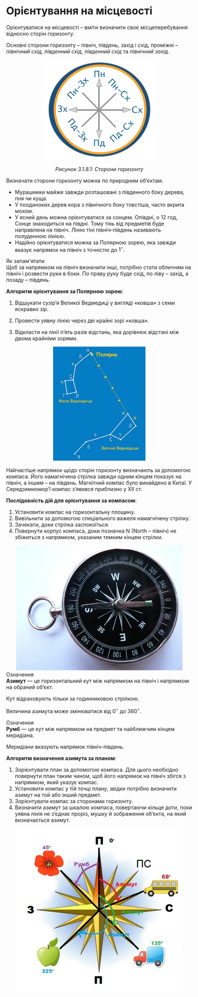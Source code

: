 Орієнтування на місцевості
==========================

<span class="p1">Орієнтуватися на місцевості</span> – вміти визначити своє місцеперебування
відносно сторін горизонту.

Основні сторони горизонту – <span class="p1">північ, південь, захід і схід</span>, проміжні – *північний схід, південний схід, південний схід* та *північний захід*.

<div align="center">
<img src="compas.png" width="300"/>
<p><i>Рисунок 3.1.8.1: Сторони горизонту</i></p>
</div>

Визначати сторони горизонту можна по природним об’єктам. 
* Мурашники майже завжди розташовані з <span class="p1">південного</span> боку дерева, пня чи куща. 
* У поодиноких дерев кора з <span class="p1">північного</span> боку товстіша, часто вкрита мохом. 
* У ясний день можна орієнтуватися за cонцем. Опівдні, о 12 год, Сонце знаходиться на <span class="p1">півдні</span>. Тому тінь від предметів буде направлена на <span class="p1">північ</span>. Лінію тіні <span class="p1">північ–південь</span> називають <span class="p1">полуденною лінією</span>. 
* Надійно орієнтуватися можна за <span class="p1">Полярною зорею</span>, яка завжди вказує напрямок на <span class="p1">північ</span> з точністю до $1^{\circ}.$ 

<div class="alg-wrap">
<span class="alg">Як запам'ятати</span>
<div class="alg-text">
Щоб за напрямком на <span class="p1">північ</span> визначити інші, потрібно стати обличчям на <span class="p1">північ</span> і розвести руки в боки. По праву руку буде <span class="p1">схід</span>, по ліву – <span class="p1">захід</span>, а позаду – <span class="p1">південь</span>.
</div>
</div>

**Алгоритм орієнтування за Полярною зорею**:

1.  Bідшукати сузір’я <span class="p1">Великої Ведмедиці</span> у вигляді «ковша» з семи яскравих зір.

2.  Провести уявну лінію через дві крайні зорі «ковша».

3.  Bідкласти на лінії п’ять разів відстань, яка дорівнює відстані між двома крайніми зорями.

<div align="center">
<img src="pic2-2.jpg" width="250"/>
</div>

Найчастіше напрямок щодо сторін горизонту визначають за допомогою
компаса. Його намагнічена стрілка завжди одним кінцем показує на
<span class="p1">північ</span>, а іншим – на <span class="p1">південь</span>. Магнітний компас було винайдено в
<span class="p1">Китаї</span>. У Середземномор’ї компас з’явився приблизно у ХII ст.

**Послідовність дій для орієнтування за компасом**:

1.  Установити компас на горизонтальну площину.
2.  Вивільнити за допомогою спеціального важеля
    намагнічену стрілку.
3.  Зачекати, доки стрілка заспокоїться.
4.  Повернути корпус компаса, доки позначка <span class="p1">N</span> (North – північ) не збіжиться з напрямком, указаним темним кінцем стрілки.

<div align="center">
<img src="pic3-2.jpg" width="450"/>
</div>


<div class="eoz-wrap">
<span class="eoz">Означення</span>
<div class="eoz-text">
<b>Азимут</b> — це горизонтальний кут мiж напрямком на пiвнiч i напрямком на обраний об’єкт.
</div>
</div>

Кут відраховують тільки за годинниковою стрілкою.

Величина азимута може змінюватися від $0^{\circ}$ до
$360^{\circ}$.

<div class="eoz-wrap">
<span class="eoz">Означення</span>
<div class="eoz-text">
<b>Румб</b> — це кут мiж напрямком на предмет та найближчим кiнцем меридiана.
</div>
</div>

Меридіани вказують напрямок північ-південь.

**Алгоритм визначення азимута за планом**:

1.  Зорієнтувати план за допомогою компаса. Для цього необхідно повернути план таким чином, щоб його напрямок на північ збігся з напрямком, який указує компас.
2.  Установити компас у тій точці плану, звідки потрібно визначити азимут на той або інший предмет.
3.  Зорієнтувати компас за сторонами горизонту.
4.  Визначити азимут за шкалою компаса, повертаючи кільце доти, поки уявна лінія не з’єднає проріз, мушку й зображення об’єкта, на який визначається азимут.

<div align="center">
<img src="pic4-2.jpg" width="450"/>
</div>

